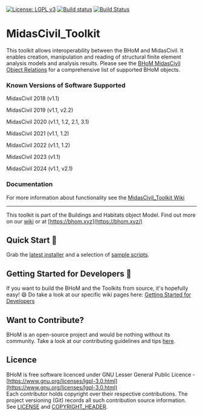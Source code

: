 [![License: LGPL v3](https://img.shields.io/badge/License-LGPL%20v3-blue.svg)](https://www.gnu.org/licenses/lgpl-3.0) [![Build status](https://ci.appveyor.com/api/projects/status/y8lrwiyrot3xb6fg/branch/master?svg=true)](https://ci.appveyor.com/api/projects/status/y8lrwiyrot3xb6fg/branch/master?svg=true) [![Build Status](https://dev.azure.com/BHoMBot/BHoM/_apis/build/status/MidasCivil_Toolkit/MidasCivil_Toolkit.CheckCore?branchName=master)](https://dev.azure.com/BHoMBot/BHoM/_build/latest?definitionId=210&branchName=master)

# MidasCivil_Toolkit

This toolkit allows interoperability between the BHoM and MidasCivil. It enables creation, manipulation and reading of structural finite element analysis models and analysis results. Please see the [BHoM MidasCivil Object Relations](https://github.com/BHoM/MidasCivil_Toolkit/wiki/BHoM-MidasCivil-Object-Relations) for a comprehensive list of supported BHoM objects.


### Known Versions of Software Supported

MidasCivil 2018 (v1.1)

MidasCivil 2019 (v1.1, v2.2)

MidasCivil 2020 (v1.1, 1.2, 2.1, 3.1)

MidasCivil 2021 (v1.1, 1.2)

MidasCivil 2022 (v1.1, 1.2)

MidasCivil 2023 (v1.1)

MidasCivil 2024 (v1.1, v2.1)

### Documentation
For more information about functionality see the [MidasCivil_Toolkit Wiki](https://github.com/BHoM/MidasCivil_Toolkit/wiki)

---
This toolkit is part of the Buildings and Habitats object Model. Find out more on our [wiki](https://github.com/BHoM/documentation/wiki) or at [https://bhom.xyz](https://bhom.xyz/)

## Quick Start 🚀 

Grab the [latest installer](https://bhom.xyz/) and a selection of [sample scripts](https://github.com/BHoM/samples).


## Getting Started for Developers 🤖 

If you want to build the BHoM and the Toolkits from source, it's hopefully easy! 😄 
Do take a look at our specific wiki pages here: [Getting Started for Developers](https://bhom.xyz/documentation/Guides-and-Tutorials/Coding-with-BHoM/)


## Want to Contribute? ##

BHoM is an open-source project and would be nothing without its community. Take a look at our contributing guidelines and tips [here](https://github.com/BHoM/BHoM/blob/main/CONTRIBUTING.md).


## Licence ##

BHoM is free software licenced under GNU Lesser General Public Licence - [https://www.gnu.org/licenses/lgpl-3.0.html](https://www.gnu.org/licenses/lgpl-3.0.html)  
Each contributor holds copyright over their respective contributions.
The project versioning (Git) records all such contribution source information.
See [LICENSE](https://github.com/BHoM/BHoM/blob/main/LICENSE) and [COPYRIGHT_HEADER](https://github.com/BHoM/BHoM/blob/main/COPYRIGHT_HEADER.txt).
